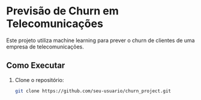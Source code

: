 # Previsão de Churn em Telecomunicações

Este projeto utiliza machine learning para prever o churn de clientes de uma empresa de telecomunicações.

## Como Executar

1. Clone o repositório:
   ```bash
   git clone https://github.com/seu-usuario/churn_project.git
